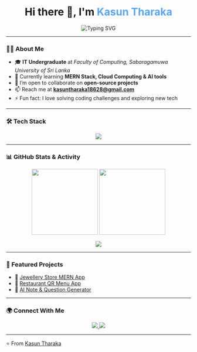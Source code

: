 <!--
**KTGamage/KTGamage** is a ✨ _special_ ✨ repository because its `README.md` (this file) appears on your GitHub profile.

Here are some ideas to get you started:

- 🔭 I’m currently working on ...
- 🌱 I’m currently learning ...
- 👯 I’m looking to collaborate on ...
- 🤔 I’m looking for help with ...
- 💬 Ask me about ...
- 📫 How to reach me: ...
- 😄 Pronouns: ...
- ⚡ Fun fact: ...
-->
<!-- Fancy GitHub Profile README with Animations -->

<h1 align="center">
  Hi there 👋, I'm <span style="color:#58a6ff;">Kasun Tharaka</span>
</h1>

<p align="center">
  <img src="https://readme-typing-svg.herokuapp.com?font=Fira+Code&weight=600&size=24&pause=1000&color=58A6FF&center=true&vCenter=true&width=600&lines=IT+Undergraduate+%7C+SUSL;Fullstack+Developer+(MERN);Passionate+Learner+%26+Tech+Explorer" alt="Typing SVG" />
</p>

---

### 👨‍🎓 About Me
- 🎓 **IT Undergraduate** at *Faculty of Computing, Sabaragamuwa University of Sri Lanka*  
- 🌱 Currently learning **MERN Stack, Cloud Computing & AI tools**  
- 👯 I’m open to collaborate on **open-source projects**  
- 📫 Reach me at **kasuntharaka18628@gmail.com**  
- ⚡ Fun fact: I love solving coding challenges and exploring new tech  

---

### 🛠 Tech Stack
<p align="center">
  <img src="https://skillicons.dev/icons?i=js,react,nodejs,express,mongodb,tailwind,html,css,git,github" />
</p>

---

### 📊 GitHub Stats & Activity
<p align="center">
  <img src="https://github-readme-stats.vercel.app/api?username=kasuntharaka&show_icons=true&theme=tokyonight" height="180px"/>
  <img src="https://github-readme-streak-stats.herokuapp.com/?user=kasuntharaka&theme=tokyonight" height="180px"/>
</p>

<p align="center">
  <img src="https://github-readme-activity-graph.vercel.app/graph?username=kasuntharaka&theme=react-dark&bg_color=20232a&hide_border=true" />
</p>

---

### 🚀 Featured Projects
- 💎 [Jewellery Store MERN App](https://github.com/yourusername/jewellery-app)  
- 🍔 [Restaurant QR Menu App](https://github.com/yourusername/restaurant-menu)  
- 🤖 [AI Note & Question Generator](https://github.com/yourusername/ai-note-generator)  

---

### 🌍 Connect With Me
<p align="center">
  <a href="https://linkedin.com/in/yourlinkedin" target="_blank">
    <img src="https://img.shields.io/badge/LinkedIn-0A66C2?style=for-the-badge&logo=linkedin&logoColor=white"/>
  </a>
  <a href="mailto:kasuntharaka18628@gmail.com">
    <img src="https://img.shields.io/badge/Email-D14836?style=for-the-badge&logo=gmail&logoColor=white"/>
  </a>
</p>

---

⭐️ From [Kasun Tharaka](https://github.com/KTGamage)
